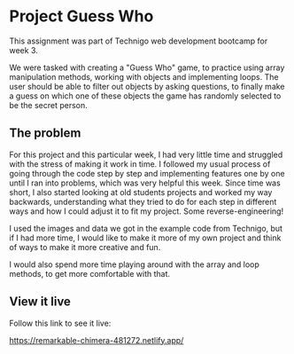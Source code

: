 # Project Guess Who

This assignment was part of Technigo web development bootcamp for week 3.

We were tasked with creating a "Guess Who" game, to practice using array manipulation methods, working with objects and implementing loops. The user should be able to filter out objects by asking questions, to finally make a guess on which one of these objects the game has randomly selected to be the secret person.

## The problem

For this project and this particular week, I had very little time and struggled with the stress of making it work in time. I followed my usual process of going through the code step by step and implementing features one by one until I ran into problems, which was very helpful this week.
Since time was short, I also started looking at old students projects and worked my way backwards, understanding what they tried to do for each step in different ways and how I could adjust it to fit my project. Some reverse-engineering! 

I used the images and data we got in the example code from Technigo, but if I had more time, I would like to make it more of my own project and think of ways to make it more creative and fun.

I would also spend more time playing around with the array and loop methods, to get more comfortable with that. 

## View it live
Follow this link to see it live:

https://remarkable-chimera-481272.netlify.app/
